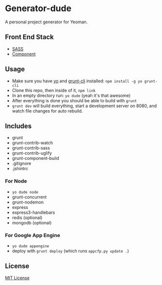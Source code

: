 # Generator-dude

A personal project generator for Yeoman.

## Front End Stack
- [SASS](https://github.com/nex3/sass)
- [Component](https://github.com/component/component)

## Usage
- Make sure you have [yo](https://github.com/yeoman/yo) and [grunt-cli](https://github.com/gruntjs/grunt-cli) installed: `npm install -g yo grunt-cli`
- Clone this repo, then inside of it, `npm link`
- In an empty directory run: `yo dude` (yeah it's that awesome)
- After everything is done you should be able to build with `grunt`
- `grunt dev` will build everything, start a development server on 8080, and watch file changes for auto rebuild.

## Includes
- grunt
- grunt-contrib-watch
- grunt-contrib-sass
- grunt-contrib-uglify
- grunt-component-build
- .gitignore
- .jshintrc

### For Node
- `yo dude node`
- grunt-concurrent
- grunt-nodemon
- express
- express3-handlebars
- redis (optional)
- mongodb (optional)

### For Google App Engine
- `yo dude appengine`
- deploy with `grunt deploy` (which runs `appcfp.py update .`)

## License
[MIT License](http://en.wikipedia.org/wiki/MIT_License)
